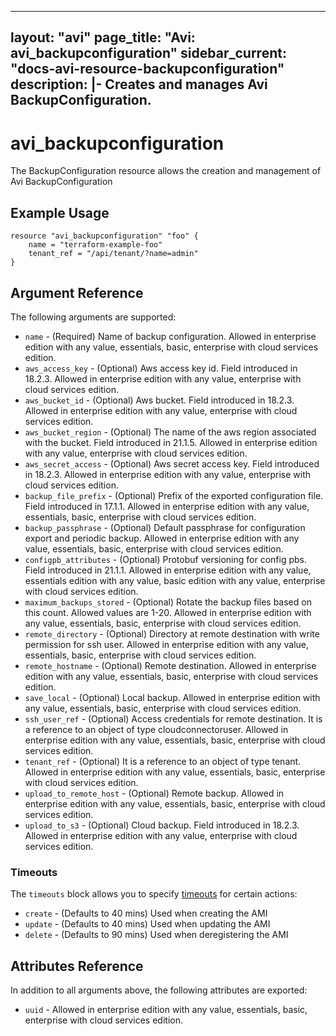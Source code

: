 <!--
    Copyright 2021 VMware, Inc.
    SPDX-License-Identifier: Mozilla Public License 2.0
-->
---
layout: "avi"
page_title: "Avi: avi_backupconfiguration"
sidebar_current: "docs-avi-resource-backupconfiguration"
description: |-
  Creates and manages Avi BackupConfiguration.
---

# avi_backupconfiguration

The BackupConfiguration resource allows the creation and management of Avi BackupConfiguration

## Example Usage

```hcl
resource "avi_backupconfiguration" "foo" {
    name = "terraform-example-foo"
    tenant_ref = "/api/tenant/?name=admin"
}
```

## Argument Reference

The following arguments are supported:

* `name` - (Required) Name of backup configuration. Allowed in enterprise edition with any value, essentials, basic, enterprise with cloud services edition.
* `aws_access_key` - (Optional) Aws access key id. Field introduced in 18.2.3. Allowed in enterprise edition with any value, enterprise with cloud services edition.
* `aws_bucket_id` - (Optional) Aws bucket. Field introduced in 18.2.3. Allowed in enterprise edition with any value, enterprise with cloud services edition.
* `aws_bucket_region` - (Optional) The name of the aws region associated with the bucket. Field introduced in 21.1.5. Allowed in enterprise edition with any value, enterprise with cloud services edition.
* `aws_secret_access` - (Optional) Aws secret access key. Field introduced in 18.2.3. Allowed in enterprise edition with any value, enterprise with cloud services edition.
* `backup_file_prefix` - (Optional) Prefix of the exported configuration file. Field introduced in 17.1.1. Allowed in enterprise edition with any value, essentials, basic, enterprise with cloud services edition.
* `backup_passphrase` - (Optional) Default passphrase for configuration export and periodic backup. Allowed in enterprise edition with any value, essentials, basic, enterprise with cloud services edition.
* `configpb_attributes` - (Optional) Protobuf versioning for config pbs. Field introduced in 21.1.1. Allowed in enterprise edition with any value, essentials edition with any value, basic edition with any value, enterprise with cloud services edition.
* `maximum_backups_stored` - (Optional) Rotate the backup files based on this count. Allowed values are 1-20. Allowed in enterprise edition with any value, essentials, basic, enterprise with cloud services edition.
* `remote_directory` - (Optional) Directory at remote destination with write permission for ssh user. Allowed in enterprise edition with any value, essentials, basic, enterprise with cloud services edition.
* `remote_hostname` - (Optional) Remote destination. Allowed in enterprise edition with any value, essentials, basic, enterprise with cloud services edition.
* `save_local` - (Optional) Local backup. Allowed in enterprise edition with any value, essentials, basic, enterprise with cloud services edition.
* `ssh_user_ref` - (Optional) Access credentials for remote destination. It is a reference to an object of type cloudconnectoruser. Allowed in enterprise edition with any value, essentials, basic, enterprise with cloud services edition.
* `tenant_ref` - (Optional) It is a reference to an object of type tenant. Allowed in enterprise edition with any value, essentials, basic, enterprise with cloud services edition.
* `upload_to_remote_host` - (Optional) Remote backup. Allowed in enterprise edition with any value, essentials, basic, enterprise with cloud services edition.
* `upload_to_s3` - (Optional) Cloud backup. Field introduced in 18.2.3. Allowed in enterprise edition with any value, enterprise with cloud services edition.


### Timeouts

The `timeouts` block allows you to specify [timeouts](https://www.terraform.io/docs/configuration/resources.html#timeouts) for certain actions:

* `create` - (Defaults to 40 mins) Used when creating the AMI
* `update` - (Defaults to 40 mins) Used when updating the AMI
* `delete` - (Defaults to 90 mins) Used when deregistering the AMI

## Attributes Reference

In addition to all arguments above, the following attributes are exported:

* `uuid` -  Allowed in enterprise edition with any value, essentials, basic, enterprise with cloud services edition.

